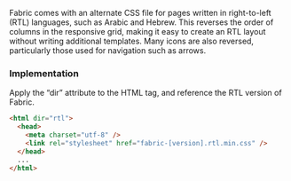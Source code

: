 Fabric comes with an alternate CSS file for pages written in right-to-left (RTL) languages, such as Arabic and Hebrew. This reverses the order of columns in the responsive grid, making it easy to create an RTL layout without writing additional templates. Many icons are also reversed, particularly those used for navigation such as arrows.

### Implementation

Apply the “dir” attribute to the HTML tag, and reference the RTL version of Fabric.

```html
<html dir="rtl">
  <head>
    <meta charset="utf-8" />
    <link rel="stylesheet" href="fabric-[version].rtl.min.css" />
  </head>
  ...
</html>
```
